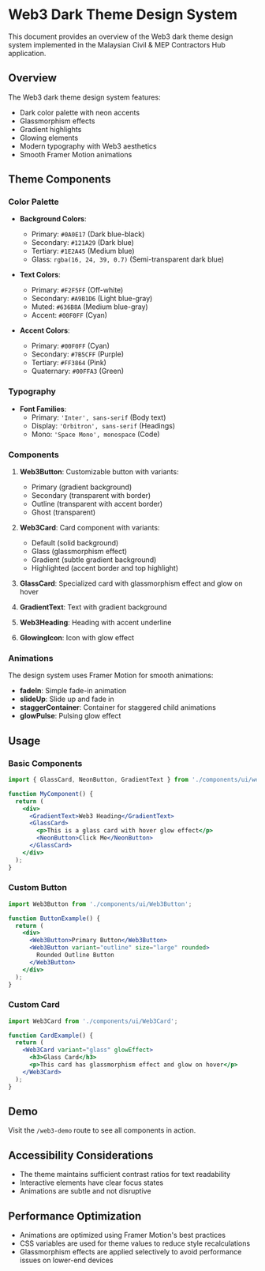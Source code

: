 # Web3 Dark Theme Design System

This document provides an overview of the Web3 dark theme design system implemented in the Malaysian Civil & MEP Contractors Hub application.

## Overview

The Web3 dark theme design system features:

- Dark color palette with neon accents
- Glassmorphism effects
- Gradient highlights
- Glowing elements
- Modern typography with Web3 aesthetics
- Smooth Framer Motion animations

## Theme Components

### Color Palette

- **Background Colors**:
  - Primary: `#0A0E17` (Dark blue-black)
  - Secondary: `#121A29` (Dark blue)
  - Tertiary: `#1E2A45` (Medium blue)
  - Glass: `rgba(16, 24, 39, 0.7)` (Semi-transparent dark blue)

- **Text Colors**:
  - Primary: `#F2F5FF` (Off-white)
  - Secondary: `#A9B1D6` (Light blue-gray)
  - Muted: `#636B8A` (Medium blue-gray)
  - Accent: `#00F0FF` (Cyan)

- **Accent Colors**:
  - Primary: `#00F0FF` (Cyan)
  - Secondary: `#7B5CFF` (Purple)
  - Tertiary: `#FF3864` (Pink)
  - Quaternary: `#00FFA3` (Green)

### Typography

- **Font Families**:
  - Primary: `'Inter', sans-serif` (Body text)
  - Display: `'Orbitron', sans-serif` (Headings)
  - Mono: `'Space Mono', monospace` (Code)

### Components

1. **Web3Button**: Customizable button with variants:
   - Primary (gradient background)
   - Secondary (transparent with border)
   - Outline (transparent with accent border)
   - Ghost (transparent)

2. **Web3Card**: Card component with variants:
   - Default (solid background)
   - Glass (glassmorphism effect)
   - Gradient (subtle gradient background)
   - Highlighted (accent border and top highlight)

3. **GlassCard**: Specialized card with glassmorphism effect and glow on hover

4. **GradientText**: Text with gradient background

5. **Web3Heading**: Heading with accent underline

6. **GlowingIcon**: Icon with glow effect

### Animations

The design system uses Framer Motion for smooth animations:

- **fadeIn**: Simple fade-in animation
- **slideUp**: Slide up and fade in
- **staggerContainer**: Container for staggered child animations
- **glowPulse**: Pulsing glow effect

## Usage

### Basic Components

```jsx
import { GlassCard, NeonButton, GradientText } from './components/ui/web3-elements';

function MyComponent() {
  return (
    <div>
      <GradientText>Web3 Heading</GradientText>
      <GlassCard>
        <p>This is a glass card with hover glow effect</p>
        <NeonButton>Click Me</NeonButton>
      </GlassCard>
    </div>
  );
}
```

### Custom Button

```jsx
import Web3Button from './components/ui/Web3Button';

function ButtonExample() {
  return (
    <div>
      <Web3Button>Primary Button</Web3Button>
      <Web3Button variant="outline" size="large" rounded>
        Rounded Outline Button
      </Web3Button>
    </div>
  );
}
```

### Custom Card

```jsx
import Web3Card from './components/ui/Web3Card';

function CardExample() {
  return (
    <Web3Card variant="glass" glowEffect>
      <h3>Glass Card</h3>
      <p>This card has glassmorphism effect and glow on hover</p>
    </Web3Card>
  );
}
```

## Demo

Visit the `/web3-demo` route to see all components in action.

## Accessibility Considerations

- The theme maintains sufficient contrast ratios for text readability
- Interactive elements have clear focus states
- Animations are subtle and not disruptive

## Performance Optimization

- Animations are optimized using Framer Motion's best practices
- CSS variables are used for theme values to reduce style recalculations
- Glassmorphism effects are applied selectively to avoid performance issues on lower-end devices
